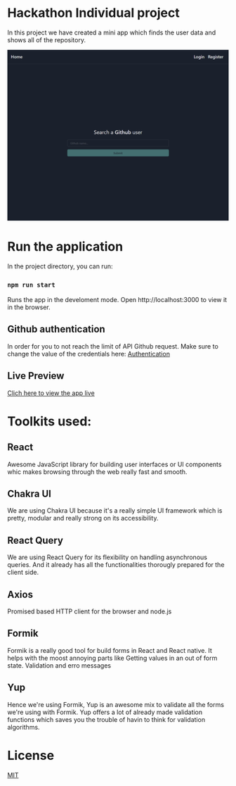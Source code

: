# Hackathon Individual project

In this project we have created a mini app which finds the user data and shows all of the repository.

![](src/assets/images/app.png)

# Run the application

In the project directory, you can run:

### `npm run start`

Runs the app in the develoment mode.
Open http://localhost:3000 to view it in the browser.

## Github authentication
In order for you to not reach the limit of API Github request. Make sure to change the value of the credentials here: [Authentication](https://github.com/jvincent3/hackathon-nuwe/blob/main/src/githubAuth.js)


## Live Preview
[Clich here to view the app live](https://hackathon-nuwe-1ojivgfce-jvincent3.vercel.app/user/jvincent3)

# Toolkits used:

## React
Awesome JavaScript library for building user interfaces or UI components whic makes browsing through the web really fast and smooth.

## Chakra UI 
We are using Chakra UI because it's a really simple UI framework which is pretty, modular and really strong on its accessibility.

## React Query
We are using React Query for its flexibility on handling asynchronous queries. And it already has all the functionalities thorougly prepared for the client side.

## Axios
Promised based HTTP client for the browser and node.js

## Formik
Formik is a really good tool for build forms in React and React native. It helps with the moost annoying parts like Getting values in an out of form state. Validation and erro messages

## Yup
Hence we're using Formik, Yup is an awesome mix to validate all the forms we're using with Formik. Yup offers a lot of already made validation functions which saves you the trouble of havin to think for validation algorithms.

# License
[MIT](https://github.com/jvincent3/hackathon-nuwe/blob/main/LICENSE)